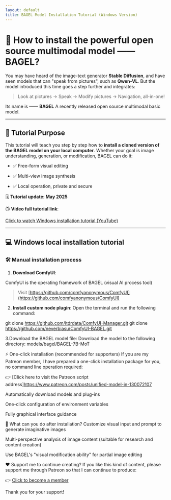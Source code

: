 ```yaml
---
layout: default
title: BAGEL Model Installation Tutorial (Windows Version)
---
```


# 🧠 How to install the powerful open source multimodal model —— **BAGEL**?

You may have heard of the image-text generator **Stable Diffusion**, and have seen models that can "speak from pictures", such as **Qwen-VL**. But the model introduced this time goes a step further and integrates:

> Look at pictures → Speak → Modify pictures → Navigation, all-in-one!

Its name is —— **BAGEL**
A recently released open source multimodal basic model.

---

## 🎯 Tutorial Purpose

This tutorial will teach you step by step how to **install a cloned version of the BAGEL model on your local computer**.
Whether your goal is image understanding, generation, or modification, BAGEL can do it:

- ✅ Free-form visual editing

- ✅ Multi-view image synthesis

- ✅ Local operation, private and secure

🗓️ **Tutorial update: May 2025**

📺 **Video full tutorial link**:

[Click to watch Windows installation tutorial (YouTube)](https://youtu.be/qjm4esg3Wh0)

---

## 💻 Windows local installation tutorial

### 🛠️ Manual installation process

1. **Download ComfyUI**:

ComfyUI is the operating framework of BAGEL (visual AI process tool)

> Visit [https://github.com/comfyanonymous/ComfyUI](https://github.com/comfyanonymous/ComfyUI)

2. **Install custom node plugin**:
Open the terminal and run the following command:

git clone https://github.com/ltdrdata/ComfyUI-Manager.git
git clone https://github.com/neverbiasu/ComfyUI-BAGEL.git

3.Download the BAGEL model file:
Download the model to the following directory:
models/bagel/BAGEL-7B-MoT

⚡ One-click installation (recommended for supporters)
If you are my Patreon member, I have prepared a one-click installation package for you, no command line operation required:

👉 [Click here to visit the Patreon script address]https://www.patreon.com/posts/unified-model-in-130072107

Automatically download models and plug-ins

One-click configuration of environment variables

Fully graphical interface guidance

🧩 What can you do after installation?
Customize visual input and prompt to generate imaginative images

Multi-perspective analysis of image content (suitable for research and content creation)

Use BAGEL's "visual modification ability" for partial image editing

❤️ Support me to continue creating?
If you like this kind of content, please support me through Patreon so that I can continue to produce:

👉 [Click to become a member](https://www.patreon.com/c/qqqaibignews)

Thank you for your support!

